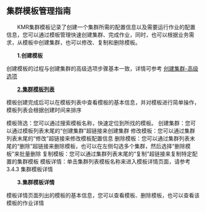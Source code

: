 ## 集群模板管理指南

　　KMR集群模板记录了创建一个集群所需的配置信息以及需要运行作业的配置信息，您可以通过模板管理快速创建集群、完成作业，同时，也可以根据业务需求，从模板中创建集群，也可以修改、复制和删除模板。

　　**1.创建模板**
  
  创建模板的过程与创建集群的高级选项步骤基本一致，详情可参考 [创建集群-高级选项](chuang_jian_ji_qun_gao_ji_xuan_xiang.md)

　　[**2.集群模板列表**](ji_qun_mu_ban_lie_biao.md)

模板创建完成后可以在模板列表中查看模板的基本信息，并对模板进行简单操作，模板列表会根据创建时间来排序

模板筛选：您可以通过搜索模板名称，快速定位到所找的模板。
创建集群：您可以通过模板列表末尾的“创建集群”超链接来创建集群
修改模板：您可以通过集群列表末尾的“修改”超链接来修改模板配置信息
删除模板：您可以通过集群列表末尾的“删除”超链接来删除模板，也可以在左侧勾选多个集群，然后选择“删除模板”来批量删除
复制模板：您可以通过集群列表末尾的“复制”超链接来复制特定配置的集群模板
模板详情：单击集群列表模板名称来进入模板详情页面，请参考3.4.3 集群模板详情

　　**3.集群模板详情**
  
  模板详情页面列出的模板的基本信息，您可以查看模板、删除模板，也可以查看该模板的作业详情